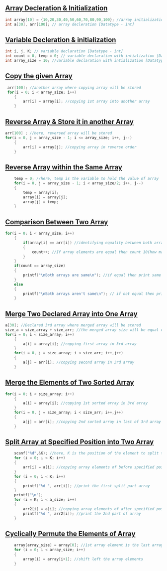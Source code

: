 ## [Array Decleration & Initialization](../lab4/4.c)
```c
int array[10] = {10,20,30,40,50,60,70,80,90,100}; //array initialization [Datatype - int]
int a[30], arr[100]; // array decleration [Datatype - int]

```
## [Variable Decleration & initialization](../lab4/3.c)
```c
int i, j, K; // variable declaration [Datatype - int]
int count = 0, temp = 0; // variable declaration with intialization [Datatype - int]
int array_size = 10; //variable declaration with intialization [Datatype - int]
```

## [Copy the given Array](../lab4/1.c)
```c 
 arr[100]; //another array where copying array will be stored
 for(i = 0; i < array_size; i++)
    {
        arr[i] = array[i]; //copying 1st array into another array
    }
```

## [Reverse Array & Store it in another Array](../lab4/2.c)
```c
arr[100] ; //here, reversed array will be stored
for(i = 0, j = array_size - 1; i <= array_size; i++, j--)
    {
        arr[i] = array[j]; //copying array in reverse order
    }
```

## [Reverse Array within the Same Array](../lab4/3.c)
```c
    temp = 0; //here, temp is the variable to hold the value of array
    for(i = 0, j = array_size - 1; i < array_size/2; i++, j--)
    {
        temp = array[i];
        array[i] = array[j];
        array[j] = temp;
    }
```

## [Comparison Between Two Array](../lab4/4.c)
```c
for(i = 0; i < array_size; i++)
    {
        if(array[i] == arr[i]) //identifying equality between both array
        {
            count++; //If array elements are equal then count 10(how many times the loop is cycling)
        }
    }
    if(count == array_size)
    {
        printf("\nBoth arrays are same\n"); //if equal then print same
    }
    else
    {
        printf("\nBoth arrays aren't same\n"); // if not equal then print
    }

```

## [Merge Two Declared Array into One Array](../lab4/5.c)
```c
a[30]; //Declared 3rd array where merged array will be stored
size_a = size_array + size_arr; //the merged array size will be equal of two declared array size
for(i = 0; i < size_array; i++)
    {
        a[i] = array[i]; //copying first array in 3rd array
    }
    for(i = 0, j = size_array; i < size_arr; i++,j++)
    {
        a[j] = arr[i]; //copying second array in 3rd array
    }
```

## [Merge the Elements of Two Sorted Array](../lab4/6.c)
```c
for(i = 0; i < size_array; i++)
    {
        a[i] = array[i]; //copying 1st sorted array in 3rd array
    }
    for(i = 0, j = size_array; i < size_arr; i++,j++)
    {
        a[j] = arr[i]; //copying 2nd sorted array in last of 3rd array
    }
```

## [Split Array at Specified Position into Two Array](../lab4/7.c)
```c 
    scanf("%d",&K); //here, K is the position of the element to split the array
    for (i = 0; i < K; i++) 
    {
        arr[i] = a[i]; //copying array elements of before specified position in One array
    }
    for (i = 0; i < K; i++)
    {
        printf("%d ", arr[i]); //print the first split part array
    }
    printf("\n");
    for (i = K; i < a_size; i++) 
    {   
        arr2[i] = a[i]; //copying array elements of after specified position in Another Array
        printf("%d ", arr2[i]); //print the 2nd part of array 
    }
```

## [Cyclically Permute the Elements of Array](../lab4/8.c)
```c
    array[array_size] = array[0]; //1st array element is the last array element
    for (i = 0; i < array_size; i++)
    {
        array[i] = array[i+1]; //shift left the array elements
    }
```


